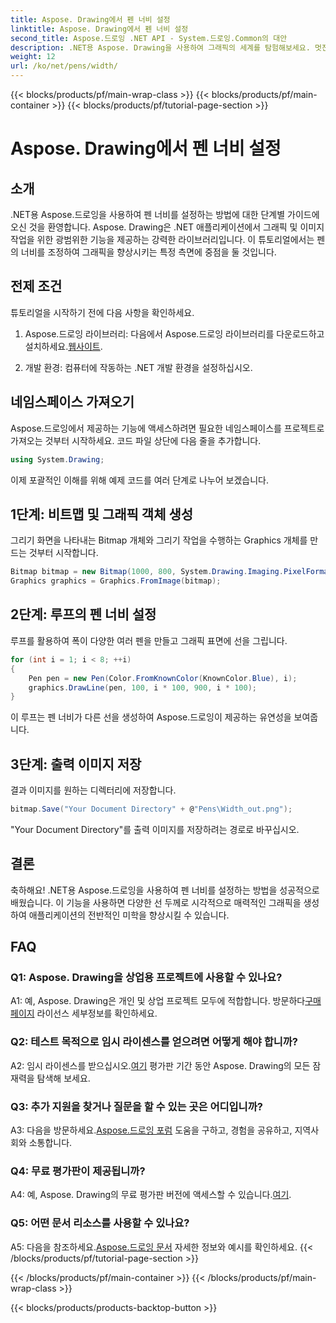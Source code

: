 ```yaml
---
title: Aspose. Drawing에서 펜 너비 설정
linktitle: Aspose. Drawing에서 펜 너비 설정
second_title: Aspose.드로잉 .NET API - System.드로잉.Common의 대안
description: .NET용 Aspose. Drawing을 사용하여 그래픽의 세계를 탐험해보세요. 멋진 시각적 효과를 위해 펜 너비를 동적으로 설정하는 방법을 알아보세요. 단계별 가이드로 시작해 보세요.
weight: 12
url: /ko/net/pens/width/
---
```


{{< blocks/products/pf/main-wrap-class >}}
{{< blocks/products/pf/main-container >}}
{{< blocks/products/pf/tutorial-page-section >}}

# Aspose. Drawing에서 펜 너비 설정

## 소개

.NET용 Aspose.드로잉을 사용하여 펜 너비를 설정하는 방법에 대한 단계별 가이드에 오신 것을 환영합니다. Aspose. Drawing은 .NET 애플리케이션에서 그래픽 및 이미지 작업을 위한 광범위한 기능을 제공하는 강력한 라이브러리입니다. 이 튜토리얼에서는 펜의 너비를 조정하여 그래픽을 향상시키는 특정 측면에 중점을 둘 것입니다.

## 전제 조건

튜토리얼을 시작하기 전에 다음 사항을 확인하세요.

1.  Aspose.드로잉 라이브러리: 다음에서 Aspose.드로잉 라이브러리를 다운로드하고 설치하세요.[웹사이트](https://releases.aspose.com/drawing/net/).

2. 개발 환경: 컴퓨터에 작동하는 .NET 개발 환경을 설정하십시오.

## 네임스페이스 가져오기

Aspose.드로잉에서 제공하는 기능에 액세스하려면 필요한 네임스페이스를 프로젝트로 가져오는 것부터 시작하세요. 코드 파일 상단에 다음 줄을 추가합니다.

```csharp
using System.Drawing;
```

이제 포괄적인 이해를 위해 예제 코드를 여러 단계로 나누어 보겠습니다.

## 1단계: 비트맵 및 그래픽 객체 생성

그리기 화면을 나타내는 Bitmap 개체와 그리기 작업을 수행하는 Graphics 개체를 만드는 것부터 시작합니다.

```csharp
Bitmap bitmap = new Bitmap(1000, 800, System.Drawing.Imaging.PixelFormat.Format32bppPArgb);
Graphics graphics = Graphics.FromImage(bitmap);
```

## 2단계: 루프의 펜 너비 설정

루프를 활용하여 폭이 다양한 여러 펜을 만들고 그래픽 표면에 선을 그립니다.

```csharp
for (int i = 1; i < 8; ++i)
{
    Pen pen = new Pen(Color.FromKnownColor(KnownColor.Blue), i);
    graphics.DrawLine(pen, 100, i * 100, 900, i * 100);
}
```

이 루프는 펜 너비가 다른 선을 생성하여 Aspose.드로잉이 제공하는 유연성을 보여줍니다.

## 3단계: 출력 이미지 저장

결과 이미지를 원하는 디렉터리에 저장합니다.

```csharp
bitmap.Save("Your Document Directory" + @"Pens\Width_out.png");
```

"Your Document Directory"를 출력 이미지를 저장하려는 경로로 바꾸십시오.

## 결론

축하해요! .NET용 Aspose.드로잉을 사용하여 펜 너비를 설정하는 방법을 성공적으로 배웠습니다. 이 기능을 사용하면 다양한 선 두께로 시각적으로 매력적인 그래픽을 생성하여 애플리케이션의 전반적인 미학을 향상시킬 수 있습니다.

## FAQ

### Q1: Aspose. Drawing을 상업용 프로젝트에 사용할 수 있나요?

 A1: 예, Aspose. Drawing은 개인 및 상업 프로젝트 모두에 적합합니다. 방문하다[구매 페이지](https://purchase.aspose.com/buy) 라이선스 세부정보를 확인하세요.

### Q2: 테스트 목적으로 임시 라이센스를 얻으려면 어떻게 해야 합니까?

 A2: 임시 라이센스를 받으십시오.[여기](https://purchase.aspose.com/temporary-license/) 평가판 기간 동안 Aspose. Drawing의 모든 잠재력을 탐색해 보세요.

### Q3: 추가 지원을 찾거나 질문을 할 수 있는 곳은 어디입니까?

 A3: 다음을 방문하세요.[Aspose.드로잉 포럼](https://forum.aspose.com/c/diagram/17) 도움을 구하고, 경험을 공유하고, 지역사회와 소통합니다.

### Q4: 무료 평가판이 제공됩니까?

 A4: 예, Aspose. Drawing의 무료 평가판 버전에 액세스할 수 있습니다.[여기](https://releases.aspose.com/).

### Q5: 어떤 문서 리소스를 사용할 수 있나요?

 A5: 다음을 참조하세요.[Aspose.드로잉 문서](https://reference.aspose.com/drawing/net/) 자세한 정보와 예시를 확인하세요.
{{< /blocks/products/pf/tutorial-page-section >}}

{{< /blocks/products/pf/main-container >}}
{{< /blocks/products/pf/main-wrap-class >}}

{{< blocks/products/products-backtop-button >}}
